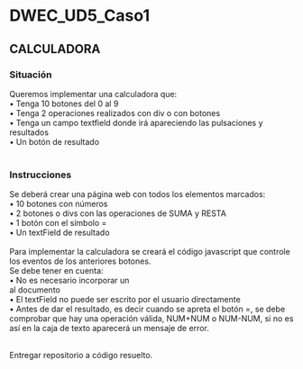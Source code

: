 # DWEC_UD5_Caso1
<h2>CALCULADORA</h2>
<h3>Situación</h3>
Queremos implementar una calculadora que:<br>
    • Tenga 10 botones del 0 al 9<br>
    • Tenga 2 operaciones realizados con div o con botones<br>
    • Tenga un campo textfield donde irá apareciendo las pulsaciones y resultados<br>
    • Un botón de resultado<br><br>
<h3>Instrucciones</h3>
Se deberá crear una página web con todos los elementos marcados:<br>
    • 10 botones con números<br>
    • 2 botones o divs con las operaciones de SUMA y RESTA<br>
    • 1 botón con el símbolo =<br>
    • Un textField de resultado<br><br>
Para implementar la calculadora se creará el código javascript que controle los eventos de los anteriores botones. <br>
Se debe tener en cuenta:<br>
    • No es necesario incorporar un <form> al documento<br>
    • El textField no puede ser escrito por el usuario directamente<br>
    • Antes de dar el resultado, es decir cuando se apreta el botón =, se debe comprobar que hay una operación válida, NUM+NUM o NUM-NUM, si no es así en la caja de texto aparecerá un mensaje de error.<br><br>

Entregar repositorio a código resuelto.
